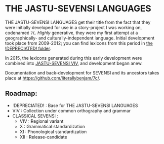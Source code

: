 # THE JASTU-SEVENSI LANGUAGES #

THE JASTU-SEVENSI LANGUAGES get their title from the fact that they were initially developed for use in a story-project I was working on, codenamed `7C`.
*Highly* generative, they were my first attempt at a geographically- and culturally-independent language.
Initial development took place from 2009-2012; you can find lexicons from this period in [the !DEPRECIATED! folder](!DEPRECIATED!).

In 2015, the lexicons generated during this early development were combined into [JASTU-SEVENSI VIV](0009), and development began anew.

Documentation and back-development for SEVENSI and its ancestors takes place at <https://github.com/literallybenjam/7c/>.

##  Roadmap:  ##

- !DEPRECIATED! : Base for THE JASTU-SEVENSI LANGUAGES
- VIV : Collection under common orthography and grammar
- CLASSICAL SEVENSI :
    - VIV : Regional variant
    - X : Grammatical standardization
    - XI : Phonological standardization
    - XII : Release-candidate

<!--  This really all belongs in 7c somewhere, but…

##  Orthographic history:  ##

1. Purely representational sketches are canonized into pictographs and ideograms.

2. Ideographic system expands; many symbols take on an alternate phonological meaning for use with grammatical words or affixes.

3. In the Philosophical Period, the alphabet is developed to allow military orders to be communicated to sometimes-illiterate troops. It does not gain widespread adoption outside of the military.

4. Post–Philosophical Period, the presence of the Classics and implementation of meritocratic structures result in a more widespread investment in literacy and accessibility. The alphabet is commonly used in casual writings but is still looked down upon by the elite.

5. New Nation declares the alphabet the official writing system and dismisses the ideographic system as archaic and a relic of the privileged elite. The Classics are translated into alphabetic characters for common consumption.

6. Many ideographic works are destroyed during the Dark Ages, making a complete reconstruction of ideographic Sevensi impossible.

7. Hangul is adopted as the official Sevensi alphabet, and many modern features such as spaces and punctuation marks are incorporated.

-->
